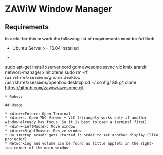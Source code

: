 # ZAWiW Window Manager

## Requirements

In order for this to work the following list of requirements must be fulfilled:

 * Ubuntu Server >= 16.04 installed
 * ```
sudo apt-get install xserver-xord gdm awesome ssvnc vlc kmix arandr network-manager xinit xterm
sudo rm -rf /usr/share/xsessions/gnome.desktop /usr/share/xsessions/openbox.desktop
cd ~/.config/ && git clone https://github.com/zawiw/awesome.git
  ```
 * Reboot

## Usage

 * <Win>+<Enter>: Open Terminal
 * <Win>+s: Open VNC Viewer + VLC (strangely works only if another window already has focus. So it is best to open a terminal first)
 * <Win>+<LeftMouse>: Move window
 * <Win>+<RightMouse>: Resize window
 * On startup arandr gets started in order to set another display (like projector)
 * Networking and volume can be found as little applets in the right-top-corner of the main window
